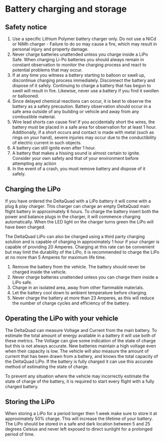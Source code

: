 # Battery charging and storage

## Safety notice

1. Use a specific Lithium Polymer battery charger only. Do not use a NiCd or NiMh charger - Failure to do so may cause a fire, which may result in personal injury and property damage.
2. Never charge batteries unattended unless you charge inside a LiPo Safe. When charging Li-Po batteries you should always remain in constant observation to monitor the charging process and react to potential problems that may occur.
3. If at any time you witness a battery starting to balloon or swell up, discontinue charging process immediately. Disconnect the battery and dispose of it safely. Continuing to charge a battery that has begun to swell will result in fire. Likewise, never use a battery if you find it swollen or ballooned.
4. Since delayed chemical reactions can occur, it is best to observe the battery as a safety precaution. Battery observation should occur in a safe area outside of any building or vehicle and away from any combustible material.
5. Wire lead shorts can cause fire! If you accidentally short the wires, the battery must be placed in a safe area for observation for at least 1 hour. Additionally, if a short occurs and contact is made with metal (such as rings on your hand), severe injuries may occur due to the conductibility of electric current in such objects.
6. A battery can still ignite even after 1 hour.
7. A battery that makes a hissing sound is almost certain to ignite. Consider your own safety and that of your environment before attempting any action
8. In the event of a crash, you must remove battery and dispose of it safely.

## Charging the LiPo

If you have ordered the DeltaQuad with a LiPo battery it will come with a plug & play charger. This charger can charge an empty DeltaQuad main flight battery in approximately 6 hours. To charge the battery insert both the power and balance plugs in the charger, it will commence charging automatically. When the LED light on the charger turns green the LiPo will have been charged.

The DeltaQuad LiPo can also be charged using a third party charging solution and is capable of charging in approximately 1 hour if your charger is capable of providing 20 Amperes. Charging at this rate can be convenient but may limit the durability of the LiPo, it is recommended to charge the LiPo at no more than 5 Amperes for maximum life time.

1. Remove the battery from the vehicle. The battery should never be charged inside the vehicle.
2. Never charge batteries unattended unless you can charge them inside a LiPo safe.
3. Charge in an isolated area, away from other flammable materials.
4. Let the battery cool down to ambient temperature before charging.
5. Never charge the battery at more than 23 Amperes, as this will reduce the number of charge cycles and efficiency of the battery.

## Operating the LiPo with your vehicle

The DeltaQuad can measure Voltage and Current from the main battery. To estimate the total amount of energy available in a battery it will use both of these metrics. The Voltage can give some indication of the state of charge but this is not always accurate. New batteries maintain a high voltage even when their capacity is low. The vehicle will also measure the amount of current that has been drawn from a battery, and knows the total capacity of the DeltaQuad LiPo. If the battery is fully charged it can use this accurate method of estimating the state of charge.&#x20;

To prevent any situation where the vehicle may incorrectly estimate the state of charge of the battery, it is required to start every flight with a fully charged battery.

## Storing the LiPo

When storing a LiPo for a period longer then 1 week make sure to store it at approximately 50% charge. This will increase the lifetime of your battery. The LiPo should be stored in a safe and dark location between 5 and 25 degrees Celsius and never left exposed to direct sunlight for a prolonged period of time.
